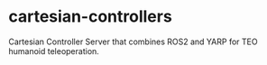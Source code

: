 # cartesian-controllers
 
Cartesian Controller Server that combines ROS2 and YARP for TEO humanoid teleoperation.